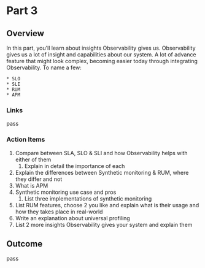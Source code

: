 # Part 3

## Overview

In this part, you'll learn about insights Observability gives us.
Observability gives us a lot of insight and capabilities about our system.
A lot of advance feature that might look complex, becoming easier today through integrating Observability.
To name a few:

    * SLO
    * SLI
    * RUM
    * APM

### Links

pass

### Action Items

1. Compare between SLA, SLO & SLI and how Observability helps with either of them
   1. Explain in detail the importance of each
2. Explain the differences between Synthetic monitoring & RUM, where they differ and not
3. What is APM
4. Synthetic monitoring use case and pros
   1. List three implementations of synthetic monitoring
5. List RUM features, choose 2 you like and explain what is their usage and how they takes place in real-world
6. Write an explanation about universal profiling
7. List 2 more insights Observability gives your system and explain them

## Outcome

pass
